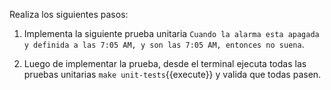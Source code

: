 Realiza los siguientes pasos:

1. Implementa la siguiente prueba unitaria `Cuando la alarma esta apagada y definida a las 7:05 AM, y son las 7:05 AM, entonces no suena`.

2. Luego de implementar la prueba, desde el terminal ejecuta todas las pruebas unitarias `make unit-tests`{{execute}} y valida que todas pasen.